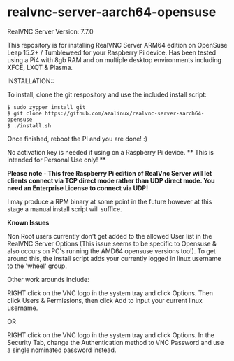# realvnc-server-aarch64-opensuse

RealVNC Server Version:    7.7.0

This repository is for installing RealVNC Server ARM64 edition on OpenSuse Leap 15.2+ / Tumbleweed for your Raspberry Pi device.  Has been tested using a Pi4 with 8gb RAM and on multiple desktop environments including XFCE, LXQT & Plasma.

INSTALLATION::

To install, clone the git respository and use the included install script:
```
$ sudo zypper install git                           
$ git clone https://github.com/azalinux/realvnc-server-aarch64-opensuse
$ ./install.sh
```
Once finished, reboot the PI and you are done! :)

No activation key is needed if using on a Raspberry Pi device.  ** This is intended for Personal Use only! **

**Please note - This free Raspberry Pi edition of RealVnc Server will let clients connect via TCP direct mode rather than UDP direct mode. You need an Enterprise License to connect via UDP!**

I may produce a RPM binary at some point in the future however at this stage a manual install script will suffice.

**Known Issues**

Non Root users currently don't get added to the allowed User list in the RealVNC Server Options (This issue seems to be specific to Opensuse & also occurs on PC's running the AMD64 opensuse versions too!).   To get around this, the install script adds your currently logged in linux username to the 'wheel' group.

Other work arounds include:

RIGHT click on the VNC logo in the system tray and click Options.  Then click Users & Permissions, then click Add to input your current linux username.

OR

RIGHT click on the VNC logo in the system tray and click Options.  In the Security Tab, change the Authentication method to VNC Password and use a single nominated password instead.


